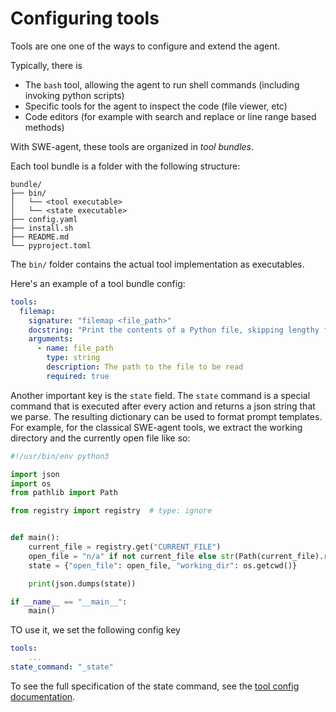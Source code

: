 # Configuring tools

Tools are one one of the ways to configure and extend the agent.

Typically, there is

* The `bash` tool, allowing the agent to run shell commands (including invoking python scripts)
* Specific tools for the agent to inspect the code (file viewer, etc)
* Code editors (for example with search and replace or line range based methods)

With SWE-agent, these tools are organized in _tool bundles_.

Each tool bundle is a folder with the following structure:

```
bundle/
├── bin/
│   └── <tool executable>
│   └── <state executable>
├── config.yaml
├── install.sh
├── README.md
└── pyproject.toml
```

The `bin/` folder contains the actual tool implementation as executables.

Here's an example of a tool bundle config:

```yaml
tools:
  filemap:
    signature: "filemap <file_path>"
    docstring: "Print the contents of a Python file, skipping lengthy function and method definitions."
    arguments:
      - name: file_path
        type: string
        description: The path to the file to be read
        required: true
```

Another important key is the `state` field.
The `state` command is a special command that is executed after every action and returns a json string that we parse.
The resulting dictionary can be used to format prompt templates.
For example, for the classical SWE-agent tools, we extract the working directory and the currently open file like so:

```python title="tools/defaults/bin/_state"
#!/usr/bin/env python3

import json
import os
from pathlib import Path

from registry import registry  # type: ignore


def main():
    current_file = registry.get("CURRENT_FILE")
    open_file = "n/a" if not current_file else str(Path(current_file).resolve())
    state = {"open_file": open_file, "working_dir": os.getcwd()}

    print(json.dumps(state))

if __name__ == "__main__":
    main()
```

TO use it, we set the following config key

```yaml
tools:
    ...
state_command: "_state"
```

To see the full specification of the state command, see the [tool config documentation](../reference/bundle_config.md).